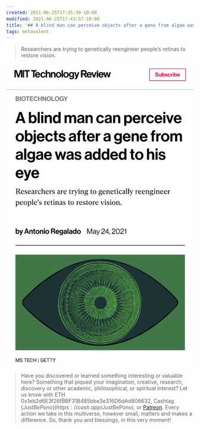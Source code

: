 ```yaml
---
created: 2021-06-25T17:35:39-10:00
modified: 2021-06-25T17:43:57-10:00
title: '## A blind man can perceive objects after a gene from algae was added to his eye'
tags: metavalent
---
```


> Researchers are trying to genetically reengineer people’s retinas to restore vision.

[![Image](/assets/images/image_picker2331564307720333330.png)](https://www-technologyreview-com.cdn.ampproject.org/c/s/www.technologyreview.com/2021/05/24/1025251/a-blind-man-can-perceive-objects-after-a-gene-from-algae-was-added-to-his-eye/amp/)

<!-- 
Watch [Title of Video](https://youtu.be/12345) if the embed below does not behave nicely. 

<div class="embed-container"><iframe width="560" height="315" src="https://www.youtube.com/embed/12345" title="YouTube video player" frameborder="0" allow="accelerometer; autoplay; clipboard-write; encrypted-media; gyroscope; picture-in-picture" allowfullscreen></iframe></div>
-->

> Have you discovered or learned something interesting or valuable here? Something that piqued your imagination, creative, research, discovery or other academic, philosophical, or spiritual interest? Let us know with ETH 0x1eb2d6E3f26fBBF31B485bbe3e316D6dAd806632, Cashtag [$JustBePono](https://cash.app/$JustBePono), or [Patreon](https://patreon.com/metavalent). Every action we take in this multiverse, however small, matters and makes a difference. So, thank you and blessings, in this very moment!
